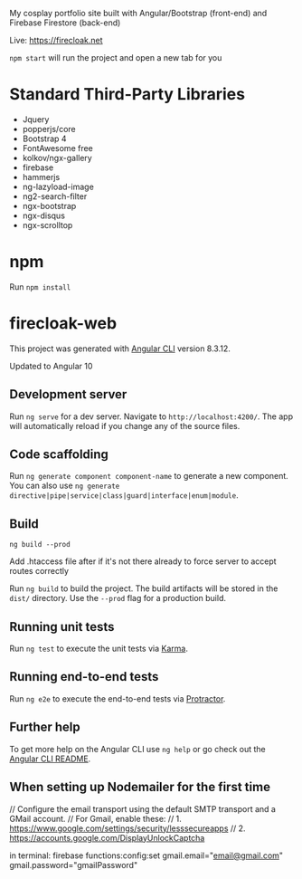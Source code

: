 My cosplay portfolio site built with Angular/Bootstrap (front-end) and Firebase Firestore (back-end)

Live: https://firecloak.net

`npm start` will run the project and open a new tab for you

# Standard Third-Party Libraries
- Jquery
- popperjs/core
- Bootstrap 4
- FontAwesome free
- kolkov/ngx-gallery
- firebase
- hammerjs
- ng-lazyload-image
- ng2-search-filter
- ngx-bootstrap
- ngx-disqus
- ngx-scrolltop

# npm

Run `npm install`

# firecloak-web

This project was generated with [Angular CLI](https://github.com/angular/angular-cli) version 8.3.12.

Updated to Angular 10

## Development server

Run `ng serve` for a dev server. Navigate to `http://localhost:4200/`. The app will automatically reload if you change any of the source files.

## Code scaffolding

Run `ng generate component component-name` to generate a new component. You can also use `ng generate directive|pipe|service|class|guard|interface|enum|module`.

## Build

`ng build --prod`

Add .htaccess file after if it's not there already to force server to accept routes correctly

Run `ng build` to build the project. The build artifacts will be stored in the `dist/` directory. Use the `--prod` flag for a production build.

## Running unit tests

Run `ng test` to execute the unit tests via [Karma](https://karma-runner.github.io).

## Running end-to-end tests

Run `ng e2e` to execute the end-to-end tests via [Protractor](http://www.protractortest.org/).

## Further help

To get more help on the Angular CLI use `ng help` or go check out the [Angular CLI README](https://github.com/angular/angular-cli/blob/master/README.md).

## When setting up Nodemailer for the first time

// Configure the email transport using the default SMTP transport and a GMail account.
// For Gmail, enable these:
// 1. https://www.google.com/settings/security/lesssecureapps
// 2. https://accounts.google.com/DisplayUnlockCaptcha

in terminal:
firebase functions:config:set gmail.email="email@gmail.com" gmail.password="gmailPassword"
